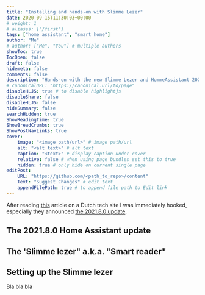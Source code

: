 ```yaml
---
title: "Installing and hands-on with Slimme Lezer"
date: 2020-09-15T11:30:03+00:00
# weight: 1
# aliases: ["/first"]
tags: ["home assistant", "smart home"]
author: "Me"
# author: ["Me", "You"] # multiple authors
showToc: true
TocOpen: false
draft: false
hidemeta: false
comments: false
description: "Hands-on with the new Slimme Lezer and HommeAssistant 2021.8.0 Energy update."
# canonicalURL: "https://canonical.url/to/page"
disableHLJS: true # to disable highlightjs
disableShare: false
disableHLJS: false
hideSummary: false
searchHidden: true
ShowReadingTime: true
ShowBreadCrumbs: true
ShowPostNavLinks: true
cover:
    image: "<image path/url>" # image path/url
    alt: "<alt text>" # alt text
    caption: "<text>" # display caption under cover
    relative: false # when using page bundles set this to true
    hidden: true # only hide on current single page
editPost:
    URL: "https://github.com/<path_to_repo>/content"
    Text: "Suggest Changes" # edit text
    appendFilePath: true # to append file path to Edit link
---
```

After reading [this](https://tweakers.net/nieuws/185228/home-assistant-brengt-energiedashboard-en-hardware-uit-om-slimme-meter-te-lezen.html) article on a Dutch tech site I was immediately hooked, especially they announced [the 2021.8.0 update](https://www.home-assistant.io/blog/2021/08/04/release-20218/).

## The 2021.8.0 Home Assistant update

## The 'Slimme lezer" a.k.a. "Smart reader"


## Setting up the Slimme lezer
Bla bla bla
